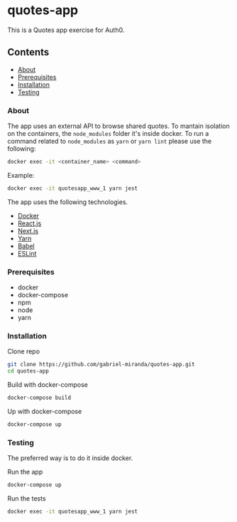 # quotes-app
This is a  Quotes app exercise for Auth0.

## Contents

- [About](#about)
- [Prerequisites](#prerequisites)
- [Installation](#installation)
- [Testing](#testing)

### About
The app uses an external API to browse shared quotes. To mantain isolation on the containers, the `node_modules` folder it's inside docker. To run a command related to `node_modules` as `yarn` or `yarn lint` please use the following:

```sh
docker exec -it <container_name> <command>
```
Example:

```sh
docker exec -it quotesapp_www_1 yarn jest
```

The app uses the following technologies.

* [Docker](https://github.com/docker)
* [React.js](https://github.com/facebook/react)
* [Next.js](https://github.com/zeit/next.js/)
* [Yarn](https://github.com/yarnpkg/yarn)
* [Babel](https://babeljs.io)
* [ESLint](http://eslint.org)

### Prerequisites
* docker
* docker-compose
* npm
* node
* yarn

### Installation

Clone repo
```sh
git clone https://github.com/gabriel-miranda/quotes-app.git
cd quotes-app
```

Build with docker-compose
```sh
docker-compose build
```

Up with docker-compose
```sh
docker-compose up
```

### Testing
The preferred way is to do it inside docker.

Run the app
```sh
docker-compose up
```

Run the tests
```sh
docker exec -it quotesapp_www_1 yarn jest

```